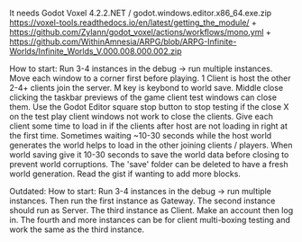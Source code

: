 It needs Godot Voxel 4.2.2.NET / godot.windows.editor.x86_64.exe.zip 
https://voxel-tools.readthedocs.io/en/latest/getting_the_module/ + https://github.com/Zylann/godot_voxel/actions/workflows/mono.yml +
https://github.com/WithinAmnesia/ARPG/blob/ARPG-Infinite-Worlds/Infinite_Worlds_V.000.008.000.002.zip

How to start:
Run 3-4 instances in the debug -> run multiple instances. Move each window to a corner first before playing. 1 Client is host the other 2-4+ clients join the server. M key is keybond to world save. Middle close clicking the taskbar previews of the game client test windows can close them. Use the Godot Editor square stop button to stop testing if the close X on the test play client windows not work to close the clients. Give each client some time to load in if the clients after host are not loading in right at the first time. Sometimes waiting ~10-30 seconds while the host world generates the world helps to load in the other joining clients / players. When world saving give it 10-30 seconds to save the world data before closing to prevent world corruptions. The 'save' folder can be deleted to have a fresh world generation. Read the gist if wanting to add more blocks.

Outdated: How to start: Run 3-4 instances in the debug -> run multiple instances. Then run the first instance as Gateway. The second instance should run as Server. The third instance as Client. Make an account then log in. The fourth and more instances can be for client multi-boxing testing and work the same as the third instance.
